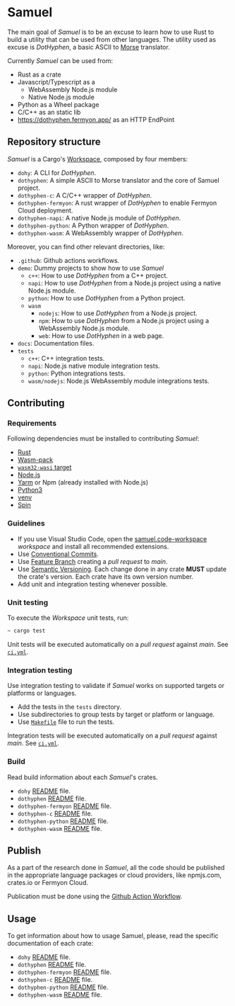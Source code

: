 # Samuel

The main goal of _Samuel_ is to be an excuse to learn how to use Rust to build a utility that can be used from other languages. The utility used as excuse is _DotHyphen_, a basic ASCII to [Morse](https://en.wikipedia.org/wiki/Morse_code) translator.

Currently _Samuel_ can be used from:

* Rust as a crate
* Javascript/Typescript as a
  * WebAssembly Node.js module
  * Native Node.js module
* Python as a Wheel package
* C/C++ as an static lib
* <https://dothyphen.fermyon.app/> as an HTTP EndPoint

## Repository structure

_Samuel_ is a Cargo's [Workspace](https://doc.rust-lang.org/cargo/reference/workspaces.html), composed by four members:

* `dohy`: A CLI for _DotHyphen_.
* `dothyphen`: A simple ASCII to Morse translator and the core of Samuel project.
* `dothyphen-c`: A C/C++ wrapper of _DotHyphen_.
* `dothyphen-fermyon`: A rust wrapper of _DotHyphen_ to enable Fermyon Cloud deployment.
* `dothyphen-napi`: A native Node.js module of _DotHyphen_.
* `dothyphen-python`: A Python wrapper of _DotHyphen_.
* `dothyphen-wasm`: A WebAssembly wrapper of _DotHyphen_.

Moreover, you can find other relevant directories, like:

* `.github`: Github actions workflows.
* `demo`: Dummy projects to show how to use _Samuel_
  * `c++`: How to use _DotHyphen_ from a C++ project.
  * `napi`: How to use _DotHyphen_ from a Node.js project using a native Node.js module.
  * `python`: How to use _DotHyphen_ from a Python project.
  * `wasm`
    * `nodejs`: How to use _DotHyphen_ from a Node.js project.
    * `npm`: How to use _DotHyphen_ from a Node.js project using a WebAssembly Node.js module.
    * `web`: How to use _DotHyphen_ in a web page.
* `docs`: Documentation files.
* `tests`
  * `c++`: C++ integration tests.
  * `napi`: Node.js native module integration tests.
  * `python`: Python integrations tests.
  * `wasm/nodejs`: Node.js WebAssembly module integrations tests.

## Contributing

### Requirements

Following dependencies must be installed to contributing _Samuel_:

* [Rust](https://rustup.rs/)
* [Wasm-pack](https://rustwasm.github.io/wasm-pack/installer/)
* [`wasm32-wasi` target](https://rust-lang.github.io/rustup/concepts/toolchains.html)
* [Node.js](https://nodejs.org)
* [Yarm](https://yarnpkg.com/) or Npm (already installed with Node.js)
* [Python3](https://www.python.org)
* [venv](https://docs.python.org/3/library/venv.html)
* [Spin](https://developer.fermyon.com/spin/install)

### Guidelines

* If you use Visual Studio Code, open the [samuel.code-workspace](./samuel.code-workspace) _workspace_ and install all recommended extensions.
* Use [Conventional Commits](https://www.conventionalcommits.org).
* Use [Feature Branch](https://www.atlassian.com/git/tutorials/comparing-workflows/feature-branch-workflow) creating a _pull request_ to _main_.
* Use [Semantic Versioning](https://semver.org/). Each change done in any crate __MUST__ update the crate's version. Each crate have its own version number.
* Add unit and integration testing whenever possible.

### Unit testing

To execute the _Workspace_ unit tests, run:

```bash
~ cargo test
```

Unit tests will be executed automatically on a _pull request_ against _main_. See [`ci.yml`](./.github/workflows/ci.yml).

### Integration testing

Use integration testing to validate if _Samuel_ works on supported targets or platforms or languages.

* Add the tests in the `tests` directory.
* Use subdirectories to group tests by target or platform or language.
* Use [`Makefile`](./Makefile) file to run the tests.

Integration tests will be executed automatically on a _pull request_ against _main_. See [`ci.yml`](./.github/workflows/ci.yml).

### Build

Read build information about each _Samuel_'s crates.

* `dohy` [README](./docs/dohy.md) file.
* `dothyphen` [README](./docs/dothyphen.md) file.
* `dothyphen-fermyon` [README](./docs/dothyphen-fermyon.md) file.
* `dothyphen-c` [README](./docs/dothyphen-c.md) file.
* `dothyphen-python` [README](./docs/dothyphen-python.md) file.
* `dothyphen-wasm` [README](./docs/dothyphen-wasm.md) file.

## Publish

As a part of the research done in _Samuel_, all the code should be published in the appropriate language packages or cloud providers, like npmjs.com, crates.io or Fermyon Cloud.

Publication must be done using the [Github Action Workflow](../.github/workflows/cd.yml).

## Usage

To get information about how to usage Samuel, please, read the specific documentation of each crate:

* `dohy` [README](./dohy/README.md) file.
* `dothyphen` [README](./dothyphen/README.md) file.
* `dothyphen-fermyon` [README](./dothyphen-fermyon/README.md) file.
* `dothyphen-c` [README](./dothyphen-c/README.md) file.
* `dothyphen-python` [README](./dothyphen-python/README.md) file.
* `dothyphen-wasm` [README](./dothyphen-wasm/README.md) file.
